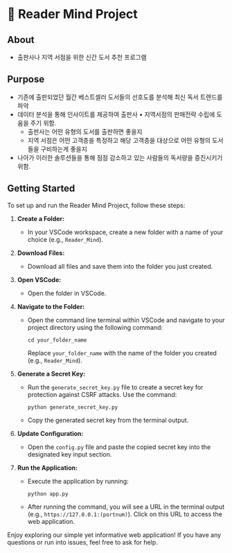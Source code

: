 # 📖 Reader Mind Project
## About
- 출판사나 지역 서점을 위한 신간 도서 추천 프로그램
## Purpose
- 기존에 출판되었던 월간 베스트셀러 도서들의 선호도를 분석해 최신 독서 트렌드를 파악
- 데이터 분석을 통해 인사이트를 제공하여 출판사 • 지역서점의 판매전략 수립에 도움을 주기 위함.
  - 출판사는 어떤 유형의 도서를 출판하면 좋을지
  - 지역 서점은 어떤 고객층을 특정하고 해당 고객층을 대상으로 어떤 유형의 도서들을 구비하는게 좋을지
- 나아가 이러한 솔루션들을 통해 점점 감소하고 있는 사람들의 독서량을 증진시키기 위함.

## Getting Started
To set up and run the Reader Mind Project, follow these steps:

1. **Create a Folder:**
   - In your VSCode workspace, create a new folder with a name of your choice (e.g., `Reader_Mind`).

2. **Download Files:**
   - Download all files and save them into the folder you just created.

3. **Open VSCode:**
   - Open the folder in VSCode.

4. **Navigate to the Folder:**
   - Open the command line terminal within VSCode and navigate to your project directory using the following command:
     ```
     cd your_folder_name
     ```
     Replace `your_folder_name` with the name of the folder you created (e.g., `Reader_Mind`).

5. **Generate a Secret Key:**
   - Run the `generate_secret_key.py` file to create a secret key for protection against CSRF attacks. Use the command:
     ```
     python generate_secret_key.py
     ```
   - Copy the generated secret key from the terminal output.

6. **Update Configuration:**
   - Open the `config.py` file and paste the copied secret key into the designated key input section.

7. **Run the Application:**
   - Execute the application by running:
     ```
     python app.py
     ```
   - After running the command, you will see a URL in the terminal output (e.g., `https://127.0.0.1:(portnum)`). Click on this URL to access the web application.

Enjoy exploring our simple yet informative web application! If you have any questions or run into issues, feel free to ask for help.
